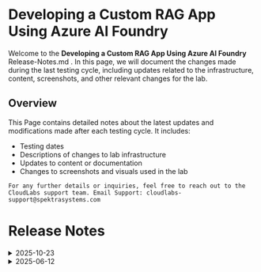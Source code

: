 # Developing a Custom RAG App Using Azure AI Foundry
Welcome to the  **Developing a Custom RAG App Using Azure AI Foundry** Release-Notes.md . In this page, we will document the changes made during the last testing cycle, including updates related to the infrastructure, content, screenshots, and other relevant changes for the lab.

## Overview

This Page contains detailed notes about the latest updates and modifications made after each testing cycle. It includes:

- Testing dates
- Descriptions of changes to lab infrastructure
- Updates to content or documentation
- Changes to screenshots and visuals used in the lab

 `For any further details or inquiries, feel free to reach out to the CloudLabs support team. Email Support: cloudlabs-support@spektrasystems.com`

# Release Notes

<details>
  <summary>2025-10-23</summary>

## Release Date: 2025-10-23

### Summary of Changes

Made updates by adding clearer, up-to-date UI screenshots and refining instructions to enhance clarity.  

### Infrastructure Changes

N/A

### Content Changes

N/A

### Screenshot Updates

- **Minor updates**: 

    - **Updated UI Screenshots**: Updated screenshots for clarity. 
      
### Testing Notes

- **Testing Date**: 2025-10-23

### Testing Scope 

Performed end to end lab testing and validtions, updating instructions and screenshots. 

---
</details>

<details>
  <summary>2025-06-12</summary>

### Release Date: 2025-05-16

- **Testing Date**: 2025-06-12

## Infrastructure Changes

NA

## Content Changes

**Change**: Incorporated recent updates from Azure AI Foundry and updated the corresponding screenshots accordingly.

#### Lab 1

-  Implemented a new approach to create the AI Hub. Currently building the AI Hub via the Azure portal,from their launching the AI Foundry.

## Screenshot Updates

- **Change**: Screenshots have been updated to align with the revised task execution process

## Testing Notes

- **Test Validation Summary**: Validated the lab guide steps, updated the content to reflect the latest UI changes.


---
</details>

